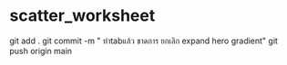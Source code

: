 # scatter_worksheet

git add . 
git commit -m " ทำtabแล้ว ขาดการ ยกเลิก expand  hero gradient" 
git push origin main